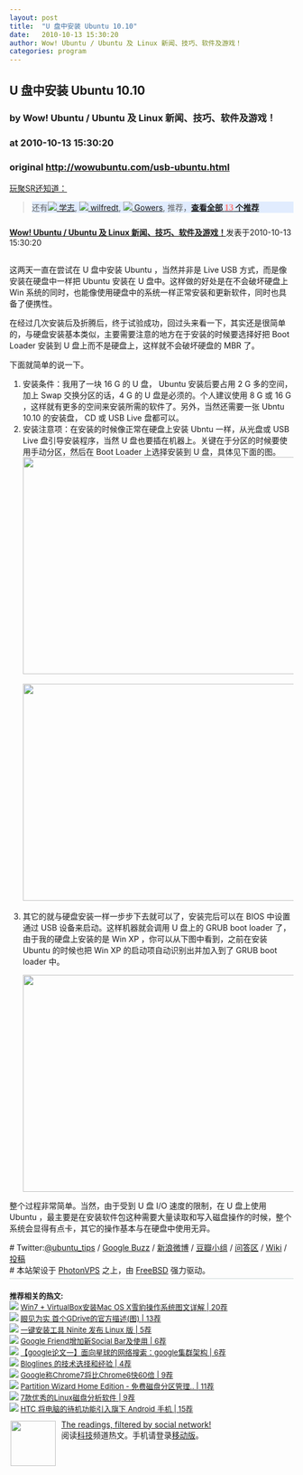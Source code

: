 ```yaml
---
layout: post
title:  "U 盘中安装 Ubuntu 10.10"
date:   2010-10-13 15:30:20
author: Wow! Ubuntu / Ubuntu 及 Linux 新闻、技巧、软件及游戏！
categories: program
---
```


## U 盘中安装 Ubuntu 10.10
### by Wow! Ubuntu / Ubuntu 及 Linux 新闻、技巧、软件及游戏！
### at 2010-10-13 15:30:20
### original <http://wowubuntu.com/usb-ubuntu.html>

<a href="http://sr.ju690.cn/meme/item/86269">玩聚SR还知道：</a>
<blockquote>
<div style="background-color:#e1ecfe!important;width:auto">
	<div>还有<a href="http://sr.ju690.cn/people/%E5%AD%A6%E5%BF%97@GoogleReader?i=15021" title="学志通过GoogleReader分享的其他文章"><img src="http://sr.ju690.cn/static/clogo/4.png?v=690" border="0/"> 学志</a>, <a href="http://sr.ju690.cn/people/wilfredt@GoogleReader?i=14633" title="wilfredt通过GoogleReader分享的其他文章"><img src="http://sr.ju690.cn/static/clogo/4.png?v=690" border="0/"> wilfredt</a>, <a href="http://sr.ju690.cn/people/Gowers@GoogleReader?i=5653" title="Gowers通过GoogleReader分享的其他文章"><img src="http://sr.ju690.cn/static/clogo/4.png?v=690" border="0/"> Gowers</a>, 推荐，<a href="http://sr.ju690.cn/meme/item/86269"><b>查看全部 <big style="color:#ff7b7a;font-family:&#39;Georgia&#39;;font-size:16px">13</big> 个推荐 </b></a>
	</div>
</div></blockquote>

<div style="margin:0;padding:10px 0"><a href="http://sr.ju690.cn/author/Wow%21%20Ubuntu%20/%20Ubuntu%20%E5%8F%8A%20Linux%20%E6%96%B0%E9%97%BB%E3%80%81%E6%8A%80%E5%B7%A7%E3%80%81%E8%BD%AF%E4%BB%B6%E5%8F%8A%E6%B8%B8%E6%88%8F%EF%BC%81"><b>Wow! Ubuntu / Ubuntu 及 Linux 新闻、技巧、软件及游戏！</b></a>发表于2010-10-13 15:30:20</div>
<div style="margin:0;padding:5px 0"><p>这两天一直在尝试在 U 盘中安装 Ubuntu ，当然并非是 Live USB 方式，而是像安装在硬盘中一样把 Ubuntu 安装在 U 盘中。这样做的好处是在不会破坏硬盘上 Win 系统的同时，也能像使用硬盘中的系统一样正常安装和更新软件，同时也具备了便携性。</p>
<p>在经过几次安装后及折腾后，终于试验成功，回过头来看一下，其实还是很简单的，与硬盘安装基本类似，主要需要注意的地方在于安装的时候要选择好把 Boot Loader 安装到 U 盘上而不是硬盘上，这样就不会破坏硬盘的 MBR 了。</p>
<p>下面就简单的说一下。</p>
<ol>
<li>安装条件：我用了一块 16 G 的 U 盘， Ubuntu 安装后要占用 2 G 多的空间，加上 Swap 交换分区的话，4 G 的 U 盘是必须的。个人建议使用 8 G 或 16 G ，这样就有更多的空间来安装所需的软件了。另外，当然还需要一张 Ubntu 10.10 的安装盘， CD 或 USB Live 盘都可以。</li>
<li>安装注意项：在安装的时候像正常在硬盘上安装 Ubntu 一样，从光盘或 USB Live 盘引导安装程序，当然 U 盘也要插在机器上。关键在于分区的时候要使用手动分区，然后在 Boot Loader 上选择安装到 U 盘，具体见下面的图。<br>
<a href="http://wowubuntu.com/wp-content/uploads/2010/10/5076974493_495b7abc20_z.jpg"><img title="5076974493_495b7abc20_z" src="http://wowubuntu.com/wp-content/uploads/2010/10/5076974493_495b7abc20_z.jpg" alt="" width="512" height="384">
<p></p></a><a href="http://wowubuntu.com/wp-content/uploads/2010/10/5076974307_a926347d1e_z.jpg"><img title="5076974307_a926347d1e_z" src="http://wowubuntu.com/wp-content/uploads/2010/10/5076974307_a926347d1e_z.jpg" alt="" width="512" height="384">
<p></p></a></li>
<li><a href="http://wowubuntu.com/wp-content/uploads/2010/10/5076974493_495b7abc20_z.jpg"></a>其它的就与硬盘安装一样一步步下去就可以了，安装完后可以在 BIOS 中设置通过 USB 设备来启动。这样机器就会调用 U 盘上的 GRUB boot loader 了，由于我的硬盘上安装的是 Win XP ，你可以从下图中看到，之前在安装 Ubuntu 的时候也把 Win XP 的启动项自动识别出并加入到了 GRUB boot loader 中。
<p><a href="http://wowubuntu.com/wp-content/uploads/2010/10/5077655622_6ab5d3833f_z.jpg"><img title="5077655622_6ab5d3833f_z" src="http://wowubuntu.com/wp-content/uploads/2010/10/5077655622_6ab5d3833f_z.jpg" alt="" width="512" height="384"></a></p></li>
</ol>
<p>整个过程非常简单。当然，由于受到 U 盘 I/O 速度的限制，在 U 盘上使用 Ubuntu ，最主要是在安装软件包这种需要大量读取和写入磁盘操作的时候，整个系统会显得有点卡，其它的操作基本与在硬盘中使用无异。</p>
# Twitter:<a href="http://twitter.com/ubuntu_tips">@ubuntu_tips</a> 
/ <a href="https://www.google.com/profiles/wowubuntucom">Google Buzz</a>
/ <a href="http://t.sina.com.cn/utips">新浪微博</a> 
/ <a href="http://www.douban.com/group/wowubuntu/">豆瓣小组</a> 
/ <a href="http://ask.wowubuntu.com/">问答区</a> 
/ <a href="http://wiki.wowubuntu.com/">Wiki</a> 
/ <a href="http://wowubuntu.com/submit">投稿</a> <br># 本站架设于 <a href="http://www.photonvps.com/billing/aff.php?aff=129">PhotonVPS</a> 之上，由 <a href="http://www.freebsd.org/">FreeBSD</a> 强力驱动。</div>


<div style="padding-top:20px;border-top:1px solid #cbd9d9;padding-bottom:10px;FONT-SIZE:13px">
<strong>推荐相关的热文: </strong><br> 
	<div><img src="https://www.google.com/s2/favicons?domain=blog.zhaojie.me" border="0/"> <a title="Win7 + VirtualBox安装Mac OS X雪豹操作系统图文详解 | 20个推荐" href="http://sr.ju690.cn/meme/item/83907">Win7 + VirtualBox安装Mac OS X雪豹操作系统图文详解 | 20荐</a>
	</div> 
	<div><img src="https://www.google.com/s2/favicons?domain=www.cnbeta.com" border="0/"> <a title="眼见为实 首个GDrive的官方描述(图) | 13个推荐" href="http://sr.ju690.cn/meme/item/7291">眼见为实 首个GDrive的官方描述(图) | 13荐</a>
	</div> 
	<div><img src="https://www.google.com/s2/favicons?domain=wowubuntu.com" border="0/"> <a title="一键安装工具 Ninite 发布 Linux 版 | 5个推荐" href="http://sr.ju690.cn/meme/item/83585">一键安装工具 Ninite 发布 Linux 版 | 5荐</a>
	</div> 
	<div><img src="https://www.google.com/s2/favicons?domain=www.diglog.com" border="0/"> <a title="Google Friend增加新Social Bar及使用 | 6个推荐" href="http://sr.ju690.cn/meme/item/10002">Google Friend增加新Social Bar及使用 | 6荐</a>
	</div> 
	<div><img src="https://www.google.com/s2/favicons?domain=duanple.blog.163.com" border="0/"> <a title="【google论文一】面向星球的网络搜索：google集群架构 | 6个推荐" href="http://sr.ju690.cn/meme/item/84979">【google论文一】面向星球的网络搜索：google集群架构 | 6荐</a>
	</div> 
	<div><img src="https://www.google.com/s2/favicons?domain=www.vpsee.com" border="0/"> <a title="Bloglines 的技术选择和经验 | 4个推荐" href="http://sr.ju690.cn/meme/item/81613">Bloglines 的技术选择和经验 | 4荐</a>
	</div> 
	<div><img src="https://www.google.com/s2/favicons?domain=developers.solidot.org" border="0/"> <a title="Google称Chrome7将比Chrome6快60倍 | 9个推荐" href="http://sr.ju690.cn/meme/item/83038">Google称Chrome7将比Chrome6快60倍 | 9荐</a>
	</div> 
	<div><img src="https://www.google.com/s2/favicons?domain=www.appinn.com" border="0/"> <a title="Partition Wizard Home Edition - 免费磁盘分区管理软件 | 小众软件 &gt; 系统工具 | 11个推荐" href="http://sr.ju690.cn/meme/item/36317">Partition Wizard Home Edition - 免费磁盘分区管理.. | 11荐</a>
	</div> 
	<div><img src="https://www.google.com/s2/favicons?domain=linux.solidot.org" border="0/"> <a title="7款优秀的Linux磁盘分析软件 | 9个推荐" href="http://sr.ju690.cn/meme/item/83115">7款优秀的Linux磁盘分析软件 | 9荐</a>
	</div> 
	<div><img src="https://www.google.com/s2/favicons?domain=www.ifanr.com" border="0/"> <a title="HTC 将电脑的待机功能引入旗下 Android 手机 | 15个推荐" href="http://sr.ju690.cn/meme/item/83158">HTC 将电脑的待机功能引入旗下 Android 手机 | 15荐</a>
	</div>
</div>
<div style="float:left;margin:2px 10px 2px 2px">
<a href="http://sr.ju690.cn" title="玩聚SR"><img src="http://sr.ju690.cn/static/images/fish.jpg" border="0" width="80px"></a>
</div>
<div><a href="http://sr.ju690.cn/">The readings, filtered by social network!</a><br>阅读<a href="http://sr.ju690.cn/tag/tech">科技</a>频道热文。手机请登录<a href="http://sr.ju690.cn/m">移动版</a>。</div>